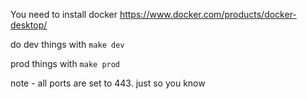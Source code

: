 You need to install docker
https://www.docker.com/products/docker-desktop/

do dev things with `make dev`

prod things with `make prod`

note - all ports are set to 443. just so you know